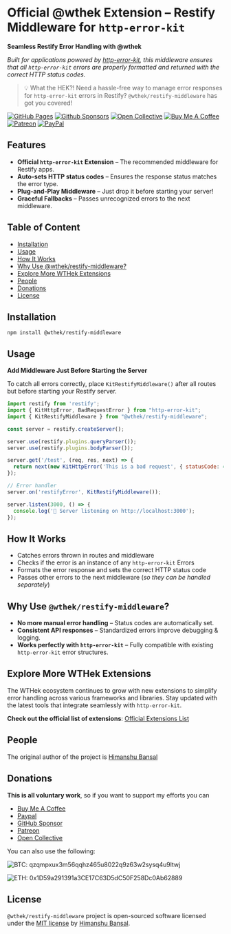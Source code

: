 # Official @wthek Extension – Restify Middleware for `http-error-kit`

**Seamless Restify Error Handling with @wthek**

_Built for applications powered by [http-error-kit][http-error-kit], this middleware ensures that all `http-error-kit` errors are properly formatted and returned with the correct HTTP status codes._

> 💡 What the HEK?! Need a hassle-free way to manage error responses for `http-error-kit` errors in Restify? `@wthek/restify-middleware` has got you covered!

[![GitHub Pages](https://img.shields.io/badge/GitHub%20Pages-121013?logo=github&logoColor=white)](https://skillnter.github.io/wthek-restify-middleware/)
[![Github Sponsors](https://img.shields.io/badge/GitHub%20Sponsors-30363D?&logo=GitHub-Sponsors&logoColor=EA4AAA)](https://github.com/sponsors/Skillnter)
[![Open Collective](https://img.shields.io/badge/Open%20Collective-3385FF?logo=open-collective&logoColor=white)](https://opencollective.com/skillnter)
[![Buy Me A Coffee](https://img.shields.io/badge/Buy%20Me%20a%20Coffee-ffdd00?&logo=buy-me-a-coffee&logoColor=black)](https://www.buymeacoffee.com/skillnter)
[![Patreon](https://img.shields.io/badge/Patreon-F96854?logo=patreon&logoColor=white)](https://www.patreon.com/skillnter)
[![PayPal](https://img.shields.io/badge/PayPal-003087?logo=paypal&logoColor=fff)](https://www.paypal.me/skillnte)

## Features

-   **Official `http-error-kit` Extension** – The recommended middleware for Restify apps.
-   **Auto-sets HTTP status codes** – Ensures the response status matches the error type.
-   **Plug-and-Play Middleware** – Just drop it before starting your server!
-   **Graceful Fallbacks** – Passes unrecognized errors to the next middleware.

## Table of Content

-   [Installation](#installation)
-   [Usage](#usage)
-   [How It Works](#how-it-works)
-   [Why Use @wthek/restify-middleware?](#why-use-wthekrestify-middleware)
-   [Explore More WTHek Extensions](#explore-more-wthek-extensions)
-   [People](#people)
-   [Donations](#donations)
-   [License](#license)

## Installation

```console
npm install @wthek/restify-middleware
```

## Usage

**Add Middleware Just Before Starting the Server**

To catch all errors correctly, place `KitRestifyMiddleware()` after all routes but before starting your Restify server.

```Javascript
import restify from 'restify';
import { KitHttpError, BadRequestError } from "http-error-kit";
import { KitRestifyMiddleware } from "@wthek/restify-middleware";

const server = restify.createServer();

server.use(restify.plugins.queryParser());
server.use(restify.plugins.bodyParser());

server.get('/test', (req, res, next) => {
  return next(new KitHttpError('This is a bad request', { statusCode: 400 }));
});

// Error handler
server.on('restifyError', KitRestifyMiddleware());

server.listen(3000, () => {
  console.log('🚀 Server listening on http://localhost:3000');
});
```

## How It Works

-   Catches errors thrown in routes and middleware
-   Checks if the error is an instance of any `http-error-kit` Errors
-   Formats the error response and sets the correct HTTP status code
-   Passes other errors to the next middleware (_so they can be handled separately_)

## Why Use `@wthek/restify-middleware`?

-   **No more manual error handling** – Status codes are automatically set.
-   **Consistent API responses** – Standardized errors improve debugging & logging.
-   **Works perfectly with `http-error-kit`** – Fully compatible with existing `http-error-kit` error structures.

## Explore More WTHek Extensions

The WTHek ecosystem continues to grow with new extensions to simplify error handling across various frameworks and libraries. Stay updated with the latest tools that integrate seamlessly with `http-error-kit`.

**Check out the official list of extensions**: [Official Extensions List](https://github.com/Skillnter/http-error-kit/wiki/Official-Extensions-List)

## People

The original author of the project is [Himanshu Bansal][skillnter]

## Donations

**This is all voluntary work**, so if you want to support my efforts you can

-   [Buy Me A Coffee](https://www.buymeacoffee.com/skillnter)
-   [Paypal](https://www.paypal.me/skillnte)
-   [GitHub Sponsor](https://github.com/sponsors/Skillnter)
-   [Patreon](https://www.patreon.com/skillnter)
-   [Open Collective](https://opencollective.com/skillnter)

You can also use the following:

![BTC: qzqmpxux3m56qqhz465u8022q9z63w2sysq4u9ltwj](https://img.shields.io/badge/BTC-qzqmpxux3m56qqhz465u8022q9z63w2sysq4u9ltwj-brightgreen)

![ETH: 0x1D59a291391a3CE17C63D5dC50F258Dc0Ab62889](https://img.shields.io/badge/ETH-0x1D59a291391a3CE17C63D5dC50F258Dc0Ab62889-brightgreen)

## License

`@wthek/restify-middleware` project is open-sourced software licensed under the [MIT license](LICENSE) by [Himanshu Bansal][skillnter].

[skillnter]: https://github.com/Skillnter/
[http-error-kit]: https://www.npmjs.com/package/http-error-kit
